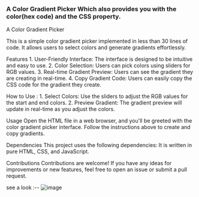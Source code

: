 ### A Color Gradient Picker Which also provides you with the color(hex code) and the CSS property.
A Color Gradient Picker

This is a simple color gradient picker implemented in less than 30 lines of code. It allows users to select colors and generate gradients effortlessly.

Features
    1. User-Friendly Interface: The interface is designed to be intuitive and easy to use.
    2. Color Selection: Users can pick colors using sliders for RGB values.
    3. Real-time Gradient Preview: Users can see the gradient they are creating in real-time.
    4. Copy Gradient Code: Users can easily copy the CSS code for the gradient they create.

How to Use : 
    1. Select Colors: Use the sliders to adjust the RGB values for the start and end colors.
    2. Preview Gradient: The gradient preview will update in real-time as you adjust the colors.

Usage
    Open the HTML file in a web browser, and you'll be greeted with the color gradient picker interface. Follow the instructions above to create and copy gradients.

Dependencies
    This project uses the following dependencies: It is written in pure HTML, CSS, and JavaScript.

Contributions
    Contributions are welcome! If you have any ideas for improvements or new features, feel free to open an issue or submit a pull request.

 see a look :--
 ![image](https://github.com/Shubh12-577/Gradient-Generator/assets/86088965/67bff9a7-1b43-496a-9472-36d9822417c1)


